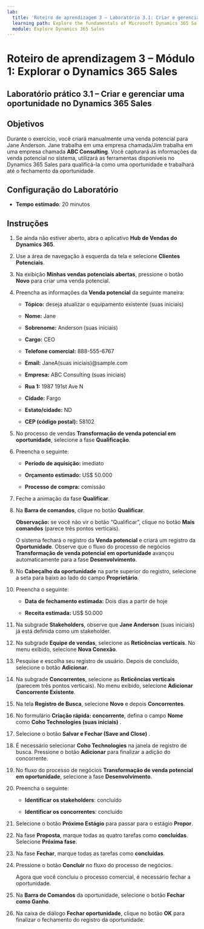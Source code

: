 ```yaml
---
lab:
  title: 'Roteiro de aprendizagem 3 – Laboratório 3.1: Criar e gerenciar uma oportunidade no Dynamics 365 Sales'
  learning path: Explore the fundamentals of Microsoft Dynamics 365 Sales
  module: Explore Dynamics 365 Sales
---
```



Roteiro de aprendizagem 3 – Módulo 1: Explorar o Dynamics 365 Sales
========================

## Laboratório prático 3.1 – Criar e gerenciar uma oportunidade no Dynamics 365 Sales 

## Objetivos

Durante o exercício, você criará manualmente uma venda potencial para Jane Anderson. Jane trabalha em uma empresa chamada/Jim trabalha em uma empresa chamada **ABC Consulting**. Você capturará as informações da venda potencial no sistema, utilizará as ferramentas disponíveis no Dynamics 365 Sales para qualificá-la como uma oportunidade e trabalhará até o fechamento da oportunidade.

## Configuração do Laboratório

  - **Tempo estimado**: 20 minutos

## Instruções

1. Se ainda não estiver aberto, abra o aplicativo **Hub de Vendas do Dynamics 365**.

2. Use a área de navegação à esquerda da tela e selecione **Clientes Potenciais**. 

3. Na exibição **Minhas vendas potenciais abertas**, pressione o botão **Novo** para criar uma venda potencial. 

4. Preencha as informações da **Venda potencial** da seguinte maneira:

    - **Tópico:** deseja atualizar o equipamento existente (suas iniciais)

    - **Nome:** Jane

    - **Sobrenome:** Anderson (suas iniciais)

    - **Cargo:** CEO

    - **Telefone comercial:** 888-555-6767

    - **Email:** JaneA(suas iniciais)@sample.com

    - **Empresa:** ABC Consulting (suas iniciais)

    - **Rua 1:** 1987 191st Ave N

    - **Cidade:** Fargo

    - **Estato/cidade:** ND

    - **CEP (código postal):** 58102

5. No processo de vendas **Transformação de venda potencial em oportunidade**, selecione a fase **Qualificação**.

6. Preencha o seguinte:

    - **Período de aquisição:** imediato

    - **Orçamento estimado:** US$ 50.000 

    - **Processo de compra:** comissão

7. Feche a animação da fase **Qualificar**. 

8.  Na **Barra de comandos**, clique no botão **Qualificar**. 

    **Observação:** se você não vir o botão “Qualificar”, clique no botão **Mais comandos** (parece três pontos verticais). 

    O sistema fechará o registro da **Venda potencial** e criará um registro da **Oportunidade**. Observe que o fluxo do processo de negócios **Transformação de venda potencial em oportunidade** avançou automaticamente para a fase **Desenvolvimento**. 

9. No **Cabeçalho da oportunidade** na parte superior do registro, selecione a seta para baixo ao lado do campo **Proprietário**. 

10. Preencha o seguinte:

    - **Data de fechamento estimada:** Dois dias a partir de hoje

    - **Receita estimada:** US$ 50.000
    
11. Na subgrade **Stakeholders**, observe que **Jane Anderson** (suas iniciais) já está definida como um stakeholder. 

12. Na subgrade **Equipe de vendas**, selecione as **Reticências verticais**. No menu exibido, selecione **Nova Conexão**. 

13. Pesquise e escolha seu registro de usuário. Depois de concluído, selecione o botão **Adicionar**. 

14. Na subgrade **Concorrentes**, selecione as **Reticências verticais** (parecem três pontos verticais). No menu exibido, selecione **Adicionar Concorrente Existente**. 

15. Na tela **Registro de Busca**, selecione **Novo** e depois **Concorrentes**.

16. No formulário **Criação rápida: concorrente**, defina o campo **Nome** como **Coho Technologies (suas iniciais)** .

17. Selecione o botão **Salvar e Fechar (Save and Close)** .

18. É necessário selecionar **Coho Technologies** na janela de registro de busca. Pressione o botão **Adicionar** para finalizar a adição do concorrente.

19. No fluxo do processo de negócios **Transformação de venda potencial em oportunidade**, selecione a fase **Desenvolvimento**. 

20. Preencha o seguinte: 

    - **Identificar os stakeholders**: concluído 

    - **Identificar os concorrentes**: concluído 

21. Selecione o botão **Próximo Estágio** para passar para o estágio **Propor**. 

22. Na fase **Proposta**, marque todas as quatro tarefas como **concluídas**. Selecione **Próxima fase**.

23. Na fase **Fechar**, marque todas as tarefas como **concluídas**. 

24. Pressione o botão **Concluir** no fluxo do processo de negócios. 

    Agora que você concluiu o processo comercial, é necessário fechar a oportunidade.

25. Na **Barra de Comandos** da oportunidade, selecione o botão **Fechar como Ganho**.

26. Na caixa de diálogo **Fechar oportunidade**, clique no botão **OK** para finalizar o fechamento do registro da oportunidade. 

